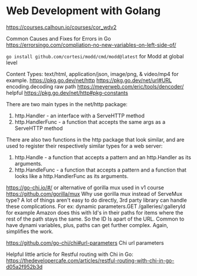 # Web Development with Golang

https://courses.calhoun.io/courses/cor_wdv2

Common Causes and Fixes for Errors in Go
https://errorsingo.com/compliation-no-new-variables-on-left-side-of/

`go install github.com/cortesi/modd/cmd/modd@latest` for Modd at global level

Content Types: text/html, application/json, image/png, & video/mp4 for example.
https://pkg.go.dev/net/http
https://pkg.go.dev/net/url#URL encoding.decoding raw path
https://meyerweb.com/eric/tools/dencoder/ helpful
https://pkg.go.dev/net/http#pkg-constants

There are two main types in the net/http package:

1. http.Handler - an interface with a ServeHTTP method
2. http.HandlerFunc - a function that accepts the same args as a ServeHTTP method

There are also two functions in the http package that look similar, and are used to register their respectively similar types for a web server:

1. http.Handle - a function that accepts a pattern and an http.Handler as its arguments.
2. http.HandleFunc - a function that accepts a pattern and a function that looks like a http.HandlerFunc as its arguments.

https://go-chi.io/#/ or alternative of gorilla mux used in v1 course
https://github.com/gorilla/mux
Why use gorilla mux instead of ServeMux type?
A lot of things aren't easy to do directly, 3rd party library can handle these complications. For ex: dynamic parameters.GET /galleries/:galleryId for example Amazon does this with Id's in their paths for items where the rest of the path stays the same. So the ID Is apart of the URL. Common to have dynami variables, plus, paths can get further complex. Again, simplifies the work.

https://github.com/go-chi/chi#url-parameters Chi url parameters

Helpful little article for Restful routing with Chi in Go:
https://thedevelopercafe.com/articles/restful-routing-with-chi-in-go-d05a2f952b3d
